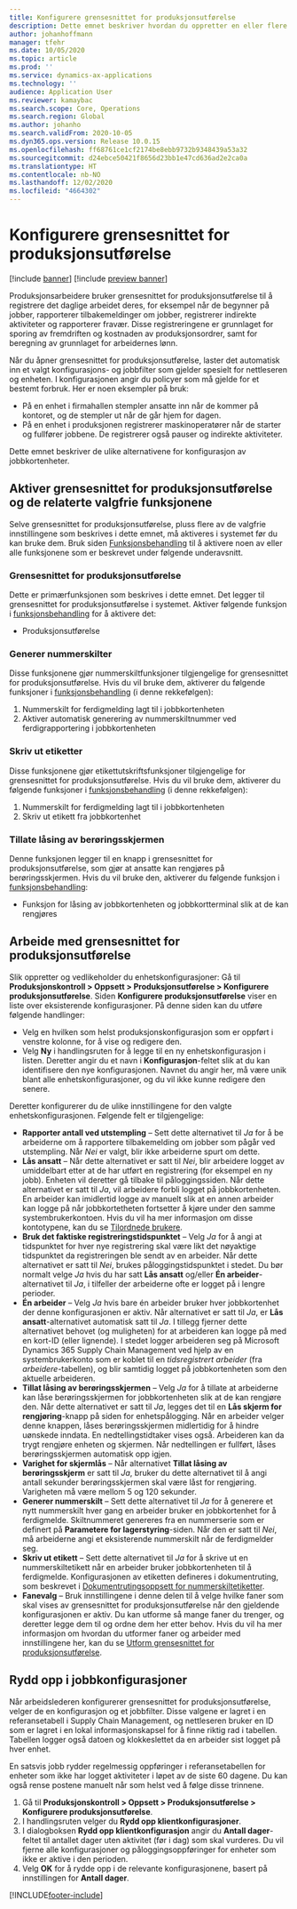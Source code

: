 ```yaml
---
title: Konfigurere grensesnittet for produksjonsutførelse
description: Dette emnet beskriver hvordan du oppretter en eller flere konfigurasjoner for grensesnittet for produksjonsutførelse. Når du åpner grensesnittet for produksjonsutførelse, laster det automatisk inn et valgt konfigurasjons- og jobbfilter som gjelder spesielt for nettleseren og enheten. I konfigurasjonen angir du policyer som må gjelde for et bestemt forbruk.
author: johanhoffmann
manager: tfehr
ms.date: 10/05/2020
ms.topic: article
ms.prod: ''
ms.service: dynamics-ax-applications
ms.technology: ''
audience: Application User
ms.reviewer: kamaybac
ms.search.scope: Core, Operations
ms.search.region: Global
ms.author: johanho
ms.search.validFrom: 2020-10-05
ms.dyn365.ops.version: Release 10.0.15
ms.openlocfilehash: ff68761ce1cf2174be8ebb9732b9348439a53a32
ms.sourcegitcommit: d24ebce50421f8656d23bb1e47cd636ad2e2ca0a
ms.translationtype: HT
ms.contentlocale: nb-NO
ms.lasthandoff: 12/02/2020
ms.locfileid: "4664302"
---
```

# <a name="configure-the-production-floor-execution-interface"></a>Konfigurere grensesnittet for produksjonsutførelse

[!include [banner](../includes/banner.md)]
[!include [preview banner](../includes/preview-banner.md)]

Produksjonsarbeidere bruker grensesnittet for produksjonsutførelse til å registrere det daglige arbeidet deres, for eksempel når de begynner på jobber, rapporterer tilbakemeldinger om jobber, registrerer indirekte aktiviteter og rapporterer fravær. Disse registreringene er grunnlaget for sporing av fremdriften og kostnaden av produksjonsordrer, samt for beregning av grunnlaget for arbeidernes lønn.

Når du åpner grensesnittet for produksjonsutførelse, laster det automatisk inn et valgt konfigurasjons- og jobbfilter som gjelder spesielt for nettleseren og enheten. I konfigurasjonen angir du policyer som må gjelde for et bestemt forbruk. Her er noen eksempler på bruk:

- På en enhet i firmahallen stempler ansatte inn når de kommer på kontoret, og de stempler ut når de går hjem for dagen.
- På en enhet i produksjonen registrerer maskinoperatører når de starter og fullfører jobbene. De registrerer også pauser og indirekte aktiviteter.

Dette emnet beskriver de ulike alternativene for konfigurasjon av jobbkortenheter.

## <a name="turn-on-the-production-floor-execution-interface-and-its-related-optional-features"></a>Aktiver grensesnittet for produksjonsutførelse og de relaterte valgfrie funksjonene

Selve grensesnittet for produksjonsutførelse, pluss flere av de valgfrie innstillingene som beskrives i dette emnet, må aktiveres i systemet før du kan bruke dem. Bruk siden [Funksjonsbehandling](../../fin-ops-core/fin-ops/get-started/feature-management/feature-management-overview.md) til å aktivere noen av eller alle funksjonene som er beskrevet under følgende underavsnitt.

### <a name="the-production-floor-execution-interface"></a>Grensesnittet for produksjonsutførelse

Dette er primærfunksjonen som beskrives i dette emnet. Det legger til grensesnittet for produksjonsutførelse i systemet. Aktiver følgende funksjon i [funksjonsbehandling](../../fin-ops-core/fin-ops/get-started/feature-management/feature-management-overview.md) for å aktivere det:  
- Produksjonsutførelse

### <a name="generate-license-plates"></a>Generer nummerskilter

Disse funksjonene gjør nummerskiltfunksjoner tilgjengelige for grensesnittet for produksjonsutførelse. Hvis du vil bruke dem, aktiverer du følgende funksjoner i [funksjonsbehandling](../../fin-ops-core/fin-ops/get-started/feature-management/feature-management-overview.md) (i denne rekkefølgen):

1. Nummerskilt for ferdigmelding lagt til i jobbkortenheten
1. Aktiver automatisk generering av nummerskiltnummer ved ferdigrapportering i jobbkortenheten

### <a name="print-labels"></a>Skriv ut etiketter

Disse funksjonene gjør etikettutskriftsfunksjoner tilgjengelige for grensesnittet for produksjonsutførelse. Hvis du vil bruke dem, aktiverer du følgende funksjoner i [funksjonsbehandling](../../fin-ops-core/fin-ops/get-started/feature-management/feature-management-overview.md) (i denne rekkefølgen):

1. Nummerskilt for ferdigmelding lagt til i jobbkortenheten
1. Skriv ut etikett fra jobbkortenhet

### <a name="allow-locking-the-touch-screen"></a>Tillate låsing av berøringsskjermen

Denne funksjonen legger til en knapp i grensesnittet for produksjonsutførelse, som gjør at ansatte kan rengjøres på berøringsskjermen. Hvis du vil bruke den, aktiverer du følgende funksjon i [funksjonsbehandling](../../fin-ops-core/fin-ops/get-started/feature-management/feature-management-overview.md):

- Funksjon for låsing av jobbkortenheten og jobbkortterminal slik at de kan rengjøres

## <a name="work-with-production-floor-execution-configurations"></a>Arbeide med grensesnittet for produksjonsutførelse

Slik oppretter og vedlikeholder du enhetskonfigurasjoner: Gå til **Produksjonskontroll \> Oppsett \> Produksjonsutførelse \> Konfigurere produksjonsutførelse**. Siden **Konfigurere produksjonsutførelse** viser en liste over eksisterende konfigurasjoner. På denne siden kan du utføre følgende handlinger:

- Velg en hvilken som helst produksjonskonfigurasjon som er oppført i venstre kolonne, for å vise og redigere den.
- Velg **Ny** i handlingsruten for å legge til en ny enhetskonfigurasjon i listen. Deretter angir du et navn i **Konfigurasjon**-feltet slik at du kan identifisere den nye konfigurasjonen. Navnet du angir her, må være unik blant alle enhetskonfigurasjoner, og du vil ikke kunne redigere den senere.

Deretter konfigurerer du de ulike innstillingene for den valgte enhetskonfigurasjonen. Følgende felt er tilgjengelige:

- **Rapporter antall ved utstempling** – Sett dette alternativet til *Ja* for å be arbeiderne om å rapportere tilbakemelding om jobber som pågår ved utstempling. Når *Nei* er valgt, blir ikke arbeiderne spurt om dette.
- **Lås ansatt** – Når dette alternativet er satt til *Nei*, blir arbeidere logget av umiddelbart etter at de har utført en registrering (for eksempel en ny jobb). Enheten vil deretter gå tilbake til påloggingssiden. Når dette alternativet er satt til *Ja*, vil arbeidere forbli logget på jobbkortenheten. En arbeider kan imidlertid logge av manuelt slik at en annen arbeider kan logge på når jobbkortetheten fortsetter å kjøre under den samme systembrukerkontoen. Hvis du vil ha mer informasjon om disse kontotypene, kan du se [Tilordnede brukere](config-job-card-device.md#assigned-users).
- **Bruk det faktiske registreringstidspunktet** – Velg *Ja* for å angi at tidspunktet for hver nye registrering skal være likt det nøyaktige tidspunktet da registreringen ble sendt av en arbeider. Når dette alternativet er satt til *Nei*, brukes påloggingstidspunktet i stedet. Du bør normalt velge *Ja* hvis du har satt **Lås ansatt** og/eller **Én arbeider**-alternativet til *Ja*, i tilfeller der arbeiderne ofte er logget på i lengre perioder.
- **Én arbeider** – Velg *Ja* hvis bare én arbeider bruker hver jobbkortenhet der denne konfigurasjonen er aktiv. Når alternativet er satt til *Ja*, er **Lås ansatt**-alternativet automatisk satt til *Ja*. I tillegg fjerner dette alternativet behovet (og muligheten) for at arbeideren kan logge på med en kort-ID (eller lignende). I stedet logger arbeideren seg på Microsoft Dynamics 365 Supply Chain Management ved hjelp av en systembrukerkonto som er koblet til en *tidsregistrert arbeider* (fra *arbeidere*-tabellen), og blir samtidig logget på jobbkortenheten som den aktuelle arbeideren.
- **Tillat låsing av berøringsskjermen** – Velg *Ja* for å tillate at arbeiderne kan låse berøringsskjermen for jobbkortenheten slik at de kan rengjøre den. Når dette alternativet er satt til *Ja*, legges det til en **Lås skjerm for rengjøring**-knapp på siden for enhetspålogging. Når en arbeider velger denne knappen, låses berøringsskjermen midlertidig for å hindre uønskede inndata. En nedtellingstidtaker vises også. Arbeideren kan da trygt rengjøre enheten og skjermen. Når nedtellingen er fullført, låses berøringsskjermen automatisk opp igjen.
- **Varighet for skjermlås** – Når alternativet **Tillat låsing av berøringsskjerm** er satt til *Ja*, bruker du dette alternativet til å angi antall sekunder berøringsskjermen skal være låst for rengjøring. Varigheten må være mellom 5 og 120 sekunder.
- **Generer nummerskilt** – Sett dette alternativet til *Ja* for å generere et nytt nummerskilt hver gang en arbeider bruker en jobbkortenhet for å ferdigmelde. Skiltnummeret genereres fra en nummerserie som er definert på **Parametere for lagerstyring**-siden. Når den er satt til *Nei*, må arbeiderne angi et eksisterende nummerskilt når de ferdigmelder seg.
- **Skriv ut etikett** – Sett dette alternativet til *Ja* for å skrive ut en nummerskiltetikett når en arbeider bruker jobbkortenheten til å ferdigmelde. Konfigurasjonen av etiketten defineres i dokumentruting, som beskrevet i [Dokumentrutingsoppsett for nummerskiltetiketter](../warehousing/document-routing-layout-for-license-plates.md).
- **Fanevalg** – Bruk innstillingene i denne delen til å velge hvilke faner som skal vises av grensesnittet for produksjonsutførelse når den gjeldende konfigurasjonen er aktiv. Du kan utforme så mange faner du trenger, og deretter legge dem til og ordne dem her etter behov. Hvis du vil ha mer informasjon om hvordan du utformer faner og arbeider med innstillingene her, kan du se [Utform grensesnittet for produksjonsutførelse](production-floor-execution-tabs.md).

## <a name="clean-up-job-configurations"></a>Rydd opp i jobbkonfigurasjoner

Når arbeidslederen konfigurerer grensesnittet for produksjonsutførelse, velger de en konfigurasjon og et jobbfilter. Disse valgene er lagret i en referansetabell i Supply Chain Management, og nettleseren bruker en ID som er lagret i en lokal informasjonskapsel for å finne riktig rad i tabellen. Tabellen logger også datoen og klokkeslettet da en arbeider sist logget på hver enhet.

En satsvis jobb rydder regelmessig oppføringer i referansetabellen for enheter som ikke har logget aktiviteter i løpet av de siste 60 dagene. Du kan også rense postene manuelt når som helst ved å følge disse trinnene.

1. Gå til **Produksjonskontroll \> Oppsett \> Produksjonsutførelse \> Konfigurere produksjonsutførelse**.
1. I handlingsruten velger du **Rydd opp klientkonfigurasjoner**.
1. I dialogboksen **Rydd opp klientkonfigurasjon** angir du **Antall dager**-feltet til antallet dager uten aktivitet (før i dag) som skal vurderes. Du vil fjerne alle konfigurasjoner og påloggingsoppføringer for enheter som ikke er aktive i den perioden.
1. Velg **OK** for å rydde opp i de relevante konfigurasjonene, basert på innstillingen for **Antall dager**.


[!INCLUDE[footer-include](../../includes/footer-banner.md)]